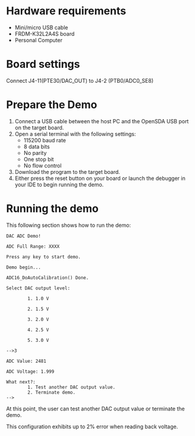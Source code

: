 Hardware requirements
===================
- Mini/micro USB cable
- FRDM-K32L2A4S board
- Personal Computer

Board settings
============
Connect J4-11(PTE30/DAC_OUT) to J4-2 (PTB0/ADC0_SE8)

Prepare the Demo
===============
1.  Connect a USB cable between the host PC and the OpenSDA USB port on the target board.
2.  Open a serial terminal with the following settings:
    - 115200 baud rate
    - 8 data bits
    - No parity
    - One stop bit
    - No flow control
3.  Download the program to the target board.
4.  Either press the reset button on your board or launch the debugger in your IDE to begin running the demo.

Running the demo
===============

This following section shows how to run the demo:

~~~~~~~~~~~~~~~~~~~~~~~~~~~~~~~~~~~~~~~~~~~~~~~~~~~~~~~~~~~~~~~~~~~~~~~
DAC ADC Demo!

ADC Full Range: XXXX

Press any key to start demo.

Demo begin...

ADC16_DoAutoCalibration() Done.

Select DAC output level:

        1. 1.0 V

        2. 1.5 V

        3. 2.0 V

        4. 2.5 V

        5. 3.0 V

-->3

ADC Value: 2481

ADC Voltage: 1.999

What next?:
        1. Test another DAC output value.
        2. Terminate demo.
-->
~~~~~~~~~~~~~~~~~~~~~~~~~~~~~~~~~~~~~~~~~~~~~~~~~~~~~~~~~~~~~~~~~~~~~~~~~~

At this point, the user can test another DAC output value or terminate the demo.

This configuration exhibits up to 2% error when reading back voltage.
